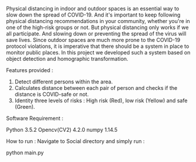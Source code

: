 Physical distancing in indoor and outdoor spaces is an essential way to slow down the spread of COVID-19. And it's important to keep following physical distancing recommendations in your community, whether you're in one of the high-risk groups or not. But physical distancing only works if we all participate. And slowing down or preventing the spread of the virus will save lives. Since outdoor spaces are much more prone to the COVID-19 protocol violations, it is imperative that there should be a system in place to monitor public places. In this project we developed such a system based on object detection and homographic transformation.

Features provided :

1. Detect different persons within the area.
2. Calculates distance between each pair of person and checks if the distance is COVID-safe or not.
3. Identity three levels of risks : High risk (Red), low risk (Yellow) and safe (Green).

Software Requirement :

Python 3.5.2
Opencv(CV2) 4.2.0
numpy 1.14.5

How to run :
Navigate to Social directory and simply run :

python main.py
